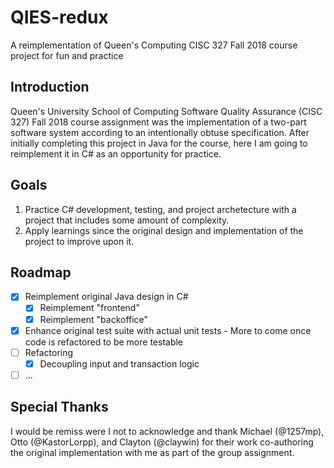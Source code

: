 # QIES-redux
A reimplementation of Queen's Computing CISC 327 Fall 2018 course project for fun and practice

## Introduction
Queen's University School of Computing Software Quality Assurance (CISC 327) Fall 2018 course assignment was the implementation of a two-part software system according to an intentionally obtuse specification. After initially completing this project in Java for the course, here I am going to reimplement it in C# as an opportunity for practice.

## Goals
1. Practice C# development, testing, and project archetecture with a project that includes some amount of complexity.
2. Apply learnings since the original design and implementation of the project to improve upon it.

## Roadmap
- [x] Reimplement original Java design in C#
  - [x] Reimplement "frontend"
  - [x] Reimplement "backoffice"
- [x] Enhance original test suite with actual unit tests - More to come once code is refactored to be more testable
- [ ] Refactoring
  - [x] Decoupling input and transaction logic
- [ ] ...

## Special Thanks
I would be remiss were I not to acknowledge and thank Michael (@1257mp), Otto (@KastorLorpp), and Clayton (@claywin) for their work co-authoring the original implementation with me as part of the group assignment.
